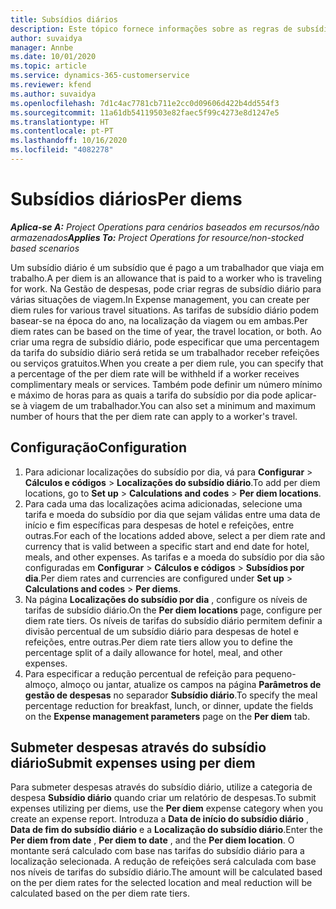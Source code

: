 ```yaml
---
title: Subsídios diários
description: Este tópico fornece informações sobre as regras de subsídio diário por dia que são utilizadas na gestão de Despesas.
author: suvaidya
manager: Annbe
ms.date: 10/01/2020
ms.topic: article
ms.service: dynamics-365-customerservice
ms.reviewer: kfend
ms.author: suvaidya
ms.openlocfilehash: 7d1c4ac7781cb711e2cc0d09606d422b4dd554f3
ms.sourcegitcommit: 11a61db54119503e82faec5f99c4273e8d1247e5
ms.translationtype: HT
ms.contentlocale: pt-PT
ms.lasthandoff: 10/16/2020
ms.locfileid: "4082278"
---
```

# <a name="per-diems"></a><span data-ttu-id="e30f1-103">Subsídios diários</span><span class="sxs-lookup"><span data-stu-id="e30f1-103">Per diems</span></span>

<span data-ttu-id="e30f1-104">_**Aplica-se A:** Project Operations para cenários baseados em recursos/não armazenados_</span><span class="sxs-lookup"><span data-stu-id="e30f1-104">_**Applies To:** Project Operations for resource/non-stocked based scenarios_</span></span>


<span data-ttu-id="e30f1-105">Um subsídio diário é um subsídio que é pago a um trabalhador que viaja em trabalho.</span><span class="sxs-lookup"><span data-stu-id="e30f1-105">A per diem is an allowance that is paid to a worker who is traveling for work.</span></span> <span data-ttu-id="e30f1-106">Na Gestão de despesas, pode criar regras de subsídio diário para várias situações de viagem.</span><span class="sxs-lookup"><span data-stu-id="e30f1-106">In Expense management, you can create per diem rules for  various travel situations.</span></span> <span data-ttu-id="e30f1-107">As tarifas de subsídio diário podem basear-se na época do ano, na localização da viagem ou em ambas.</span><span class="sxs-lookup"><span data-stu-id="e30f1-107">Per diem rates can be based on the time of year, the travel location, or both.</span></span> <span data-ttu-id="e30f1-108">Ao criar uma regra de subsídio diário, pode especificar que uma percentagem da tarifa do subsídio diário será retida se um trabalhador receber refeições ou serviços gratuitos.</span><span class="sxs-lookup"><span data-stu-id="e30f1-108">When you create a per diem  rule, you can specify that a percentage of the per diem rate will be withheld if a worker receives complimentary meals or services.</span></span> <span data-ttu-id="e30f1-109">Também pode definir um número mínimo e máximo de horas para as quais a tarifa do subsídio por dia pode aplicar-se à viagem de um trabalhador.</span><span class="sxs-lookup"><span data-stu-id="e30f1-109">You can also set a minimum and maximum number of hours that the per diem rate can apply to a worker's travel.</span></span>

## <a name="configuration"></a><span data-ttu-id="e30f1-110">Configuração</span><span class="sxs-lookup"><span data-stu-id="e30f1-110">Configuration</span></span> 

1. <span data-ttu-id="e30f1-111">Para adicionar localizações do subsídio por dia, vá para **Configurar** > **Cálculos e códigos** > **Localizações do subsídio diário**.</span><span class="sxs-lookup"><span data-stu-id="e30f1-111">To add per diem locations, go to **Set up** > **Calculations and codes** > **Per diem locations**.</span></span>
2. <span data-ttu-id="e30f1-112">Para cada uma das localizações acima adicionadas, selecione uma tarifa e moeda do subsídio por dia que sejam válidas entre uma data de início e fim específicas para despesas de hotel e refeições, entre outras.</span><span class="sxs-lookup"><span data-stu-id="e30f1-112">For each of the locations added above, select a per diem rate and currency that is valid between a specific start and end date for hotel, meals, and other expenses.</span></span> <span data-ttu-id="e30f1-113">As tarifas e a moeda do subsídio por dia são configuradas em **Configurar** > **Cálculos e códigos** > **Subsídios por dia**.</span><span class="sxs-lookup"><span data-stu-id="e30f1-113">Per diem rates and currencies are configured under **Set up** > **Calculations and codes** > **Per diems**.</span></span>
3. <span data-ttu-id="e30f1-114">Na página **Localizações do subsídio por dia** , configure os níveis de tarifas de subsídio diário.</span><span class="sxs-lookup"><span data-stu-id="e30f1-114">On the **Per diem locations** page, configure per diem rate tiers.</span></span> <span data-ttu-id="e30f1-115">Os níveis de tarifas do subsídio diário permitem definir a divisão percentual de um subsídio diário para despesas de hotel e refeições, entre outras.</span><span class="sxs-lookup"><span data-stu-id="e30f1-115">Per diem rate tiers allow you to define the percentage split of a daily allowance for hotel, meal, and other expenses.</span></span> 
4. <span data-ttu-id="e30f1-116">Para especificar a redução percentual de refeição para pequeno-almoço, almoço ou jantar, atualize os campos na página **Parâmetros de gestão de despesas** no separador **Subsídio diário**.</span><span class="sxs-lookup"><span data-stu-id="e30f1-116">To specify the meal percentage reduction for breakfast, lunch, or dinner, update the fields on the **Expense management parameters** page on the **Per diem** tab.</span></span> 
    
## <a name="submit-expenses-using-per-diem"></a><span data-ttu-id="e30f1-117">Submeter despesas através do subsídio diário</span><span class="sxs-lookup"><span data-stu-id="e30f1-117">Submit expenses using per diem</span></span>
<span data-ttu-id="e30f1-118">Para submeter despesas através do subsídio diário, utilize a categoria de despesa **Subsídio diário** quando criar um relatório de despesas.</span><span class="sxs-lookup"><span data-stu-id="e30f1-118">To submit expenses utilizing per diems, use the **Per diem** expense category when you create an expense report.</span></span> <span data-ttu-id="e30f1-119">Introduza a **Data de início do subsídio diário** , **Data de fim do subsídio diário** e a **Localização do subsídio diário**.</span><span class="sxs-lookup"><span data-stu-id="e30f1-119">Enter the **Per diem from date** , **Per diem to date** ,  and the **Per diem location**.</span></span> <span data-ttu-id="e30f1-120">O montante será calculado com base nas tarifas do subsídio diário para a localização selecionada. A redução de refeições será calculada com base nos níveis de tarifas do subsídio diário.</span><span class="sxs-lookup"><span data-stu-id="e30f1-120">The amount will be calculated based on the per diem rates for the selected location and meal reduction will be calculated based on the per diem rate tiers.</span></span>
